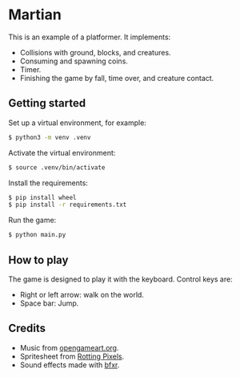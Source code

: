 # Martian

This is an example of a platformer. It implements:
- Collisions with ground, blocks, and creatures.
- Consuming and spawning coins.
- Timer.
- Finishing the game by fall, time over, and creature contact.

## Getting started

Set up a virtual environment, for example:

```bash
$ python3 -m venv .venv
```

Activate the virtual environment:

```bash
$ source .venv/bin/activate
```

Install the requirements:

```bash
$ pip install wheel
$ pip install -r requirements.txt
```

Run the game:

```bash
$ python main.py
```

## How to play

The game is designed to play it with the keyboard.
Control keys are:

- Right or left arrow: walk on the world.
- Space bar: Jump.

## Credits

- Music from [opengameart.org](https://opengameart.org/).
- Spritesheet from [Rotting Pixels](https://rottingpixels.itch.io/).
- Sound effects made with [bfxr](https://www.bfxr.net/).

